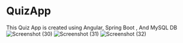 # QuizApp
This Quiz App is created using Angular, Spring Boot , And MySQL DB
![Screenshot (30)](https://user-images.githubusercontent.com/60234876/164550503-7e995f18-6371-4b70-8917-6d2486e58d19.png)
![Screenshot (31)](https://user-images.githubusercontent.com/60234876/164550514-66b518b3-1179-46ef-9084-a4932a280b74.png)
![Screenshot (32)](https://user-images.githubusercontent.com/60234876/164550523-8147b338-640c-4ea7-918f-8b8bf5b8a88a.png)
